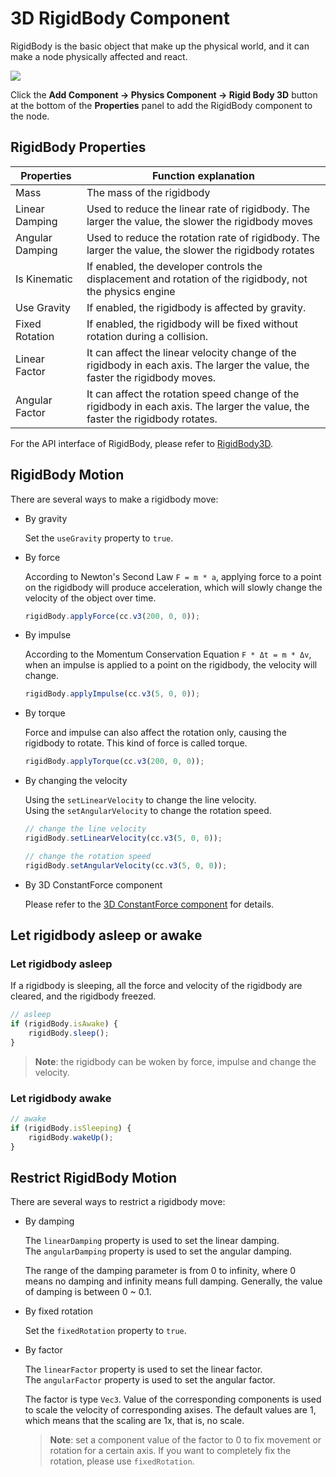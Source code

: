 # 3D RigidBody Component

RigidBody is the basic object that make up the physical world, and it can make a node physically affected and react.

![](image/rigidbody-prop.png)

Click the **Add Component -> Physics Component -> Rigid Body 3D** button at the bottom of the **Properties** panel to add the RigidBody component to the node.

## RigidBody Properties

| Properties      | Function explanation                                                          |
| --------------  | -----------                                                                   |
| Mass            | The mass of the rigidbody                                                     |
| Linear Damping  | Used to reduce the linear rate of rigidbody. The larger the value, the slower the rigidbody moves         |
| Angular Damping | Used to reduce the rotation rate of rigidbody. The larger the value, the slower the rigidbody rotates     |
| Is Kinematic    | If enabled, the developer controls the displacement and rotation of the rigidbody, not the physics engine |
| Use Gravity     | If enabled, the rigidbody is affected by gravity.                             |
| Fixed Rotation  | If enabled, the rigidbody will be fixed without rotation during a collision.  |
| Linear Factor   | It can affect the linear velocity change of the rigidbody in each axis. The larger the value, the faster the rigidbody moves.   |
| Angular Factor  | It can affect the rotation speed change of the rigidbody in each axis. The larger the value, the faster the rigidbody rotates. |

For the API interface of RigidBody, please refer to [RigidBody3D](%__APIDOC__%/en/classes/RigidBody3D.html).

## RigidBody Motion

There are several ways to make a rigidbody move:

- By gravity

  Set the `useGravity` property to `true`.

- By force

  According to Newton's Second Law `F = m * a`, applying force to a point on the rigidbody will produce acceleration, which will slowly change the velocity of the object over time.

  ```js
  rigidBody.applyForce(cc.v3(200, 0, 0));
  ```

- By impulse

  According to the Momentum Conservation Equation `F * Δt = m * Δv`, when an impulse is applied to a point on the rigidbody, the velocity will change.

  ```js
  rigidBody.applyImpulse(cc.v3(5, 0, 0));
  ```

- By torque

  Force and impulse can also affect the rotation only, causing the rigidbody to rotate. This kind of force is called torque.

  ```js
  rigidBody.applyTorque(cc.v3(200, 0, 0));
  ```

- By changing the velocity
  
  Using the `setLinearVelocity` to change the line velocity.<br>
  Using the `setAngularVelocity` to change the rotation speed.<br>

  ```js
  // change the line velocity
  rigidBody.setLinearVelocity(cc.v3(5, 0, 0));

  // change the rotation speed
  rigidBody.setAngularVelocity(cc.v3(5, 0, 0));
  ```

- By 3D ConstantForce component

  Please refer to the [3D ConstantForce component](./physics-constant-force.md) for details.

## Let rigidbody asleep or awake

### Let rigidbody asleep	

If a rigidbody is sleeping, all the force and velocity of the rigidbody are cleared, and the rigidbody freezed.

```js
// asleep
if (rigidBody.isAwake) {
    rigidBody.sleep();
}
```

> **Note**: the rigidbody can be woken by force, impulse and change the velocity.

### Let rigidbody awake

```js
// awake
if (rigidBody.isSleeping) {
    rigidBody.wakeUp(); 
}
```

## Restrict RigidBody Motion

There are several ways to restrict a rigidbody move:

- By damping

  The `linearDamping` property is used to set the linear damping.<br>
  The `angularDamping` property is used to set the angular damping.

  The range of the damping parameter is from 0 to infinity, where 0 means no damping and infinity means full damping. Generally, the value of damping is between 0 ~ 0.1.

- By fixed rotation

  Set the `fixedRotation` property to `true`.

- By factor

  The `linearFactor` property is used to set the linear factor.<br>
  The `angularFactor` property is used to set the angular factor.

  The factor is type `Vec3`. Value of the corresponding components is used to scale the velocity of corresponding axises. The default values are 1, which means that the scaling are 1x, that is, no scale.

  > **Note**: set a component value of the factor to 0 to fix movement or rotation for a certain axis. If you want to completely fix the rotation, please use `fixedRotation`.
